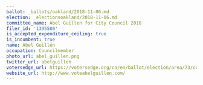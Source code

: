 ```yaml
---
ballot: _ballots/oakland/2018-11-06.md
election: _electionsoakland/2018-11-06.md
committee_name: Abel Guillen for City Council 2018
filer_id: '1395580'
is_accepted_expenditure_ceiling: true
is_incumbent: true
name: Abel Guillén
occupation: Councilmember
photo_url: abel_guillen.png
twitter_url: abelguillen
votersedge_url: https://votersedge.org/ca/en/ballot/election/area/73/contests/contest/17339/candidate/139754?&county=alameda%20county&election_authority_id=1
website_url: http://www.voteabelguillen.com/
---
```

